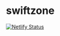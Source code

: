 # swiftzone 

[![Netlify Status](https://api.netlify.com/api/v1/badges/7ef5a42d-291b-43e1-b578-96a33fe39957/deploy-status)](https://app.netlify.com/sites/swiftzone/deploys)
